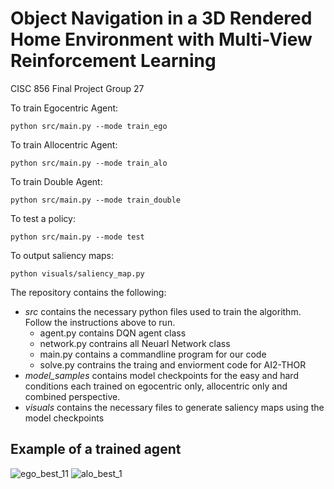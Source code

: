 # Object Navigation in a 3D Rendered Home Environment with Multi-View Reinforcement Learning
CISC 856 Final Project
Group 27

To train Egocentric Agent:
```
python src/main.py --mode train_ego
```
To train Allocentric Agent:
```
python src/main.py --mode train_alo
```
To train Double Agent:
```
python src/main.py --mode train_double
```
To test a policy:
```
python src/main.py --mode test
```
To output saliency maps:
```
python visuals/saliency_map.py
```

The repository contains the following:
- _src_ contains the necessary python files used to train the algorithm. Follow the instructions above to run. 
  -  agent.py contains DQN agent class
  -  network.py contrains all Neuarl Network class
  -  main.py contains a commandline program for our code
  -  solve.py contrains the traing and enviorment code for AI2-THOR
- _model_samples_ contains model checkpoints for the easy and hard conditions each trained on egocentric only, allocentric only and combined perspective.
- _visuals_ contains the necessary files to generate saliency maps using the model checkpoints 

## Example of a trained agent
![ego_best_11](https://user-images.githubusercontent.com/14166685/115814987-1ff50180-a3c4-11eb-9aaf-842642f3d137.gif)
![alo_best_1](https://user-images.githubusercontent.com/14166685/115814969-18cdf380-a3c4-11eb-91e0-06e6e0f59b76.gif)



